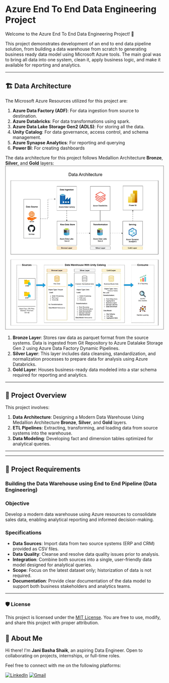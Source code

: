 # Azure End To End Data Engineering Project
Welcome to the Azure End To End Data Engineering Project! 🚀

This project demonstrates development of an end to end data pipeline solution, from building a data warehouse from scratch to generating business ready data model using Microsoft Azure tools. The main goal was to bring all data into one system, clean it, apply business logic, and make it available for reporting and analytics.

---
## 🏗️ Data Architecture

The Microsoft Azure Resources utilized for this project are:
1. **Azure Data Factory (ADF)**: For data ingestion from source to destination.
2. **Azure Databricks**: For data transformations using spark.
3. **Azure Data Lake Storage Gen2 (ADLS)**: For storing all the data.
4. **Unity Catalog**: For data governance, access control, and schema management.
5. **Azure Synapse Analytics**: For reporting and querying
6. **Power BI**: For creating dashboards 


The data architecture for this project follows Medallion Architecture **Bronze**, **Silver**, and **Gold** layers:
![Data Architecture](docs/data_architecture)

1. **Bronze Layer**: Stores raw data as parquet format from the source systems. Data is ingested from Git Repository to Azure Datalake Storage Gen 2 using Azure Data Factory Dynamic Pipelines.
2. **Silver Layer**: This layer includes data cleansing, standardization, and normalization processes to prepare data for analysis using Azure Databricks.
3. **Gold Layer**: Houses business-ready data modeled into a star schema required for reporting and analytics.

---
## 📖 Project Overview

This project involves:

1. **Data Architecture**: Designing a Modern Data Warehouse Using Medallion Architecture **Bronze**, **Silver**, and **Gold** layers.
2. **ETL Pipelines**: Extracting, transforming, and loading data from source systems into the warehouse.
3. **Data Modeling**: Developing fact and dimension tables optimized for analytical queries.

---

---

## 🚀 Project Requirements
### Building the Data Warehouse using End to End Pipeline (Data Engineering)
### Objective

Develop a modern data warehouse using Azure resources to consolidate sales data, enabling analytical reporting and informed decision-making.

### Specifications
- **Data Sources**: Import data from two source systems (ERP and CRM) provided as CSV files.
- **Data Quality**: Cleanse and resolve data quality issues prior to analysis.
- **Integration**: Combine both sources into a single, user-friendly data model designed for analytical queries.
- **Scope**: Focus on the latest dataset only; historization of data is not required.
- **Documentation**: Provide clear documentation of the data model to support both business stakeholders and analytics teams.


---

### 🛡️ License
This project is licensed under the [MIT License](LICENSE). You are free to use, modify, and share this project with proper attribution.

## 🌟 About Me
Hi there! I'm **Jani Basha Shaik**, an aspiring Data Engineer. Open to collaborating on projects, internships, or full-time roles. 

Feel free to connect with me on the following platforms:

[![LinkedIn](https://img.shields.io/badge/LinkedIn-0077B5?style=for-the-badge&logo=linkedin&logoColor=white)](https://www.linkedin.com/in/259janibasha)
[![Gmail](https://img.shields.io/badge/Gmail-D14836?style=for-the-badge&logo=gmail&logoColor=white)](mailto:janibashashaik917@gmail.com)

